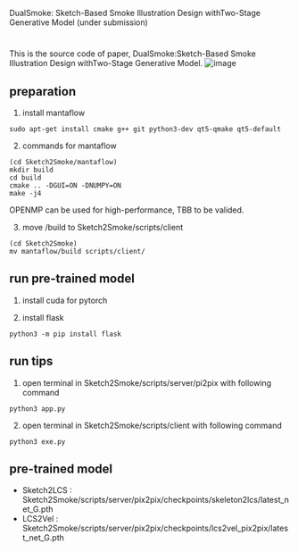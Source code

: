 DualSmoke: 
Sketch-Based Smoke Illustration Design withTwo-Stage Generative Model
(under submission)

#
This is the source code of paper, DualSmoke:Sketch-Based Smoke Illustration Design withTwo-Stage Generative Model.
![image](https://user-images.githubusercontent.com/4180028/185010140-59cfa7c7-f463-4e7e-ae46-fda8c6f51b04.png)

## preparation
1. install mantaflow
```
sudo apt-get install cmake g++ git python3-dev qt5-qmake qt5-default
```

2. commands for mantaflow
```
(cd Sketch2Smoke/mantaflow)
mkdir build
cd build
cmake .. -DGUI=ON -DNUMPY=ON
make -j4
```
OPENMP can be used for high-performance, TBB to be valided.
</br>

3. move /build to Sketch2Smoke/scripts/client
```
(cd Sketch2Smoke)
mv mantaflow/build scripts/client/
```

## run pre-trained model
1. install cuda for pytorch

2. install flask
```
python3 -m pip install flask
```

## run tips
1. open terminal in Sketch2Smoke/scripts/server/pi2pix with following command
```
python3 app.py
```

2. open terminal in Sketch2Smoke/scripts/client with following command
```
python3 exe.py
```

## pre-trained model
* Sketch2LCS : Sketch2Smoke/scripts/server/pix2pix/checkpoints/skeleton2lcs/latest_net_G.pth
* LCS2Vel : Sketch2Smoke/scripts/server/pix2pix/checkpoints/lcs2vel_pix2pix/latest_net_G.pth

